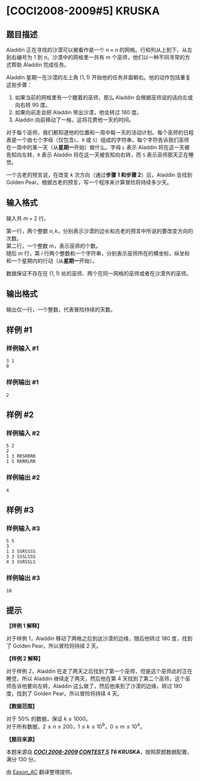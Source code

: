 # [COCI2008-2009#5] KRUSKA

## 题目描述

Aladdin 正在寻找的沙漠可以被看作是一个 $n×n$ 的网格。行和列从上到下、从左到右编号为 $1$ 到 $n$。沙漠中的网格里一共有 $m$ 个巫师，他们以一种不同寻常的方式帮助 Aladdin 完成任务。

Aladdin 星期一在沙漠的左上角 $(1,1)$ 开始他的任务并面朝右。他的动作包括重复这些步骤：

1. 如果当前的网格里有一个醒着的巫师，那么 Aladdin 会根据巫师说的话向左或向右转 $90$ 度。
2. 如果向前走会把 Aladdin 带出沙漠，他会转过 $180$ 度。
3. Aladdin 向前移动了一格，这将花费他一天的时间。

对于每个巫师，我们都知道他的位置和一周中每一天的活动计划。每个巫师的日程表是一个由七个字母（仅包含`L`、`R` 或 `S`）组成的字符串，每个字符告诉我们巫师在一周中的某一天（从**星期一**开始）做什么。字母 `L` 表示 Aladdin 将在这一天被告知向左转，`R` 表示 Aladdin 将在这一天被告知向右转，而 `S` 表示巫师那天正在睡觉。

一个古老的预言说，在改变 $k$ 次方向（通过**步骤 $1$ 和步骤 $2$**）后，Aladdin 会找到 Golden Pear。根据古老的预言，写一个程序来计算冒险将持续多少天。

## 输入格式

输入共 $m+2$ 行。

第一行，两个整数 $n,k$，分别表示沙漠的边长和古老的预言中所说的要改变方向的次数。  
第二行，一个整数 $m$，表示巫师的个数。  
随后 $m$ 行，第 $i$ 行两个整数和一个字符串，分别表示巫师所在的横坐标，纵坐标和一个星期内的行动（从**星期一**开始）。

数据保证不存在在 $(1,1)$ 处的巫师、两个在同一网格的巫师或者在沙漠外的巫师。

## 输出格式

输出仅一行，一个整数，代表冒险持续的天数。

## 样例 #1

### 样例输入 #1
```
3 1
0
```

### 样例输出 #1

```
2
```

## 样例 #2

### 样例输入 #2
```
5 2
2
1 3 RRSRRRR
1 5 RRRRLRR
```

### 样例输出 #2

```
4
```

## 样例 #3

### 样例输入 #3
```
5 5
3
1 3 SSRSSSS
3 3 SSSLSSS
4 3 SSRSSLS
```

### 样例输出 #3

```
10
```

## 提示

**【样例 1 解释】**

对于样例 $1$，Aladdin 移动了两格之后到达沙漠的边缘，随后他转过 $180$ 度，找到了 Golden Pear。所以冒险将持续 $2$ 天。

**【样例 2 解释】**

对于样例 $2$，Aladdin 在走了两天之后找到了第一个巫师，但是这个巫师此时正在睡觉，所以 Aladdin 继续走了两天，然后他在第 $4$ 天找到了第二个巫师，这个巫师告诉他要向左转，Aladdin 这么做了，然后他来到了沙漠的边缘，转过 $180$ 度，找到了 Golden Pear。所以冒险将持续 $4$ 天。

**【数据范围】**

对于 $50\%$ 的数据，保证 $k\leqslant 1000$。  
对于所有数据，$2\leqslant n\leqslant 200$，$1\leqslant k\leqslant 10^9$，$0\leqslant m\leqslant 10^4$。

**【题目来源】**

本题来源自 **_[COCI 2008-2009](https://hsin.hr/coci/archive/2008_2009/) [CONTEST 5](https://hsin.hr/coci/archive/2008_2009/contest5_tasks.pdf) T6 KRUSKA_**，按照原题数据配置，满分 $130$ 分。

由 [Eason_AC](https://www.luogu.com.cn/user/112917) 翻译整理提供。
